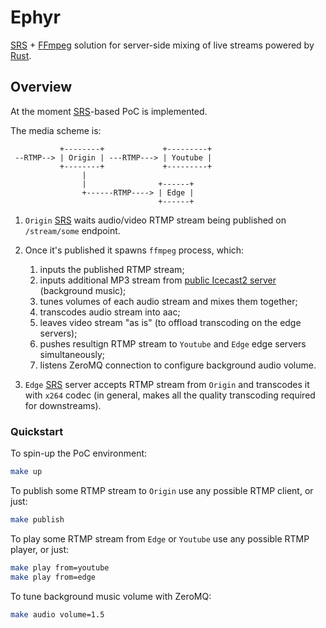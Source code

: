 Ephyr
=====

[SRS] + [FFmpeg] solution for server-side mixing of live streams powered by [Rust].




## Overview

At the moment [SRS]-based PoC is implemented.

The media scheme is:

```
           +--------+             +---------+
 --RTMP--> | Origin | ---RTMP---> | Youtube |
           +--------+             +---------+
                |
                |                +------+
                +------RTMP----> | Edge |
                                 +------+
```

1. `Origin` [SRS] waits audio/video RTMP stream being published on `/stream/some` endpoint.

2. Once it's published it spawns `ffmpeg` process, which:
    1. inputs the published RTMP stream; 
    2. inputs additional MP3 stream from [public Icecast2 server](http://radio.casse-tete.solutions) (background music);
    3. tunes volumes of each audio stream and mixes them together;
    4. transcodes audio stream into aac;
    5. leaves video stream "as is" (to offload transcoding on the edge servers);
    6. pushes resultign RTMP stream to `Youtube` and `Edge` edge servers simultaneously;
    7. listens ZeroMQ connection to configure background audio volume.
    
3. `Edge` [SRS] server accepts RTMP stream from `Origin` and transcodes it with `x264` codec (in general, makes all the quality transcoding required for downstreams).


### Quickstart

To spin-up the PoC environment:
```bash
make up
```

To publish some RTMP stream to `Origin` use any possible RTMP client, or just:
```bash
make publish
```

To play some RTMP stream from `Edge` or `Youtube` use any possible RTMP player, or just:
```bash
make play from=youtube
make play from=edge
```

To tune background music volume with ZeroMQ:
```bash
make audio volume=1.5
``` 





[FFmpeg]: https://ffmpeg.org
[Rust]: https://www.rust-lang.org
[SRS]: https://github.com/ossrs/srs
